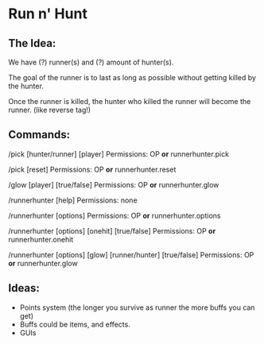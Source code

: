 # Run n' Hunt

## The Idea:
We  have (?) runner(s) and (?) amount of hunter(s).

The goal of the runner is to last as long as possible without getting killed by the hunter.

Once the runner is killed, the hunter who killed the runner will become the runner. (like reverse tag!)

## Commands:

/pick [hunter/runner] [player]
Permissions: OP **or** runnerhunter.pick 

/pick [reset]
Permissions: OP **or** runnerhunter.reset

/glow [player] [true/false]
Permissions: OP **or** runnerhunter.glow 

/runnerhunter [help]
Permissions: none

/runnerhunter [options]
Permissions: OP **or** runnerhunter.options

/runnerhunter [options] [onehit] [true/false]
Permissions: OP **or** runnerhunter.onehit

/runnerhunter [options] [glow] [runner/hunter] [true/false]
Permissions: OP **or** runnerhunter.glow

## Ideas:
- Points system (the longer you survive as runner the more buffs you can get)
- Buffs could be items, and effects.
- GUIs
